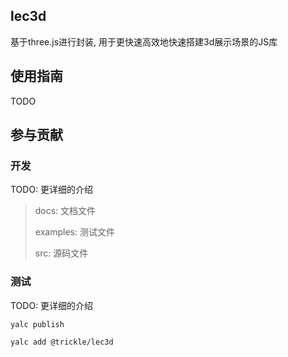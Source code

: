 ## lec3d
基于three.js进行封装, 用于更快速高效地快速搭建3d展示场景的JS库


## 使用指南

TODO

## 参与贡献

### 开发

TODO: 更详细的介绍

> docs: 文档文件
>
> examples: 测试文件
>
> src: 源码文件

### 测试

TODO: 更详细的介绍
```
yalc publish

yalc add @trickle/lec3d
```
